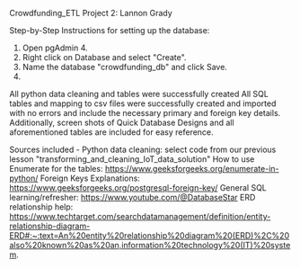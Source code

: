 Crowdfunding_ETL Project 2: Lannon Grady

Step-by-Step Instructions for setting up the database:
1. Open pgAdmin 4.
2. Right click on Database and select "Create".
3. Name the database "crowdfunding_db" and click Save.
4. 


All python data cleaning and tables were successfully created
All SQL tables and mapping to csv files were successfully created and imported with no errors and include the necessary primary and foreign key details.
Additionally, screen shots of Quick Database Designs and all aforementioned tables are included for easy reference.

Sources included -
Python data cleaning: select code from our previous lesson "transforming_and_cleaning_IoT_data_solution"
How to use Enumerate for the tables: https://www.geeksforgeeks.org/enumerate-in-python/
Foreign Keys Explanations: https://www.geeksforgeeks.org/postgresql-foreign-key/
General SQL learning/refresher: https://www.youtube.com/@DatabaseStar
ERD relationship help: https://www.techtarget.com/searchdatamanagement/definition/entity-relationship-diagram-ERD#:~:text=An%20entity%20relationship%20diagram%20(ERD)%2C%20also%20known%20as%20an,information%20technology%20(IT)%20system.
